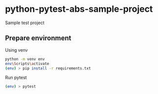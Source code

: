 # python-pytest-abs-sample-project

Sample test project

## Prepare environment

Using venv  

```sh
python -m venv env
env\Scripts\activate
(env) > pip install -r requirements.txt
```

Run pytest  

```sh
(env) > pytest
```

